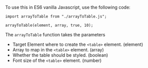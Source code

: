 To use this in ES6 vanilla Javascript, use the following code:

`import arrayToTable from "./arrayToTable.js";`

`arrayToTable(element, array, true, 10);`

The `arrayToTable` function takes the parameters

- Target Element where to create the `<table>` element. (element)
- Array to map in the `<table>` element. (array)
- Whether the table should be styled. (boolean)
- Font size of the `<table>` element. (number)
